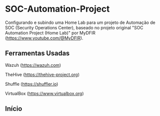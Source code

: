 # SOC-Automation-Project
Configurando e subindo uma Home Lab para um projeto de Automação de SOC (Security Operations Center), baseado no projeto original "SOC Automation Project (Home Lab)" por MyDFIR (https://www.youtube.com/@MyDFIR).

## Ferramentas Usadas

Wazuh (https://wazuh.com)

TheHive (https://thehive-project.org)

Shuffle (https://shuffler.io)

VirtualBox (https://www.virtualbox.org)
## Início
